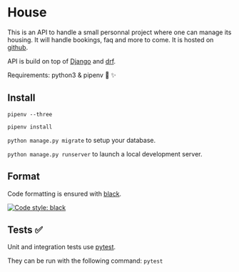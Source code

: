 # House

This is an API to handle a small personnal project where one can manage its housing. It will handle bookings, faq and more to come.
It is hosted on [github](https://github.com/adrienbrunet/house).

API is build on top of [Django](https://www.djangoproject.com/) and [drf](http://www.django-rest-framework.org/).

Requirements: python3 & pipenv 🐍 ✨

## Install

`pipenv --three`

`pipenv install`

`python manage.py migrate` to setup your database.

`python manage.py runserver` to launch a local development server.

## Format

Code formatting is ensured with [black](https://black.readthedocs.io/en/stable/).

[![Code style: black](https://img.shields.io/badge/code%20style-black-000000.svg)](https://github.com/ambv/black)

## Tests ✅

Unit and integration tests use [pytest](https://docs.pytest.org/en/latest/).

They can be run with the following command: `pytest`
